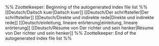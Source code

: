 %% Zoottelkeeper: Beginning of the autogenerated index file list  %%
 [[Deutsch/Daitsch kuer|Daitsch kuer]]
 [[Deutsch/Der schriftsteller|Der schriftsteller]]
 [[Deutsch/Direkte und indirekte rede|Direkte und indirekte rede]]
 [[Deutsch/einleitung, lineare erörterung|einleitung, lineare erörterung]]
 [[Deutsch/Résume von Der richter und sein henker|Résume von Der richter und sein henker]]
%% Zoottelkeeper: End of the autogenerated index file list  %%
